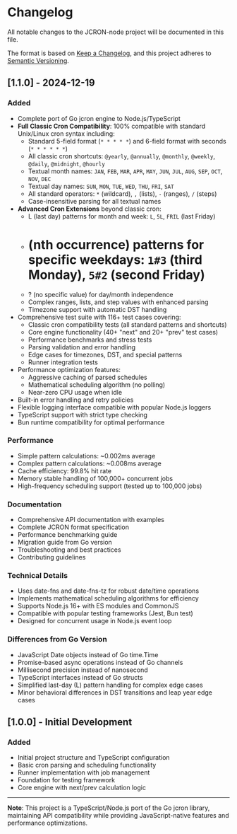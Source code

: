 # Changelog

All notable changes to the JCRON-node project will be documented in this file.

The format is based on [Keep a Changelog](https://keepachangelog.com/en/1.0.0/),
and this project adheres to [Semantic Versioning](https://semver.org/spec/v2.0.0.html).

## [1.1.0] - 2024-12-19

### Added
- Complete port of Go jcron engine to Node.js/TypeScript
- **Full Classic Cron Compatibility**: 100% compatible with standard Unix/Linux cron syntax including:
  - Standard 5-field format (`* * * * *`) and 6-field format with seconds (`* * * * * *`)
  - All classic cron shortcuts: `@yearly`, `@annually`, `@monthly`, `@weekly`, `@daily`, `@midnight`, `@hourly`
  - Textual month names: `JAN`, `FEB`, `MAR`, `APR`, `MAY`, `JUN`, `JUL`, `AUG`, `SEP`, `OCT`, `NOV`, `DEC`
  - Textual day names: `SUN`, `MON`, `TUE`, `WED`, `THU`, `FRI`, `SAT`
  - All standard operators: `*` (wildcard), `,` (lists), `-` (ranges), `/` (steps)
  - Case-insensitive parsing for all textual names
- **Advanced Cron Extensions** beyond classic cron:
  - L (last day) patterns for month and week: `L`, `5L`, `FRIL` (last Friday)
  - # (nth occurrence) patterns for specific weekdays: `1#3` (third Monday), `5#2` (second Friday)
  - ? (no specific value) for day/month independence
  - Complex ranges, lists, and step values with enhanced parsing
  - Timezone support with automatic DST handling
- Comprehensive test suite with 116+ test cases covering:
  - Classic cron compatibility tests (all standard patterns and shortcuts)
  - Core engine functionality (40+ "next" and 20+ "prev" test cases)
  - Performance benchmarks and stress tests
  - Parsing validation and error handling
  - Edge cases for timezones, DST, and special patterns
  - Runner integration tests
- Performance optimization features:
  - Aggressive caching of parsed schedules
  - Mathematical scheduling algorithm (no polling)
  - Near-zero CPU usage when idle
- Built-in error handling and retry policies
- Flexible logging interface compatible with popular Node.js loggers
- TypeScript support with strict type checking
- Bun runtime compatibility for optimal performance

### Performance
- Simple pattern calculations: ~0.002ms average
- Complex pattern calculations: ~0.008ms average
- Cache efficiency: 99.8% hit rate
- Memory stable handling of 100,000+ concurrent jobs
- High-frequency scheduling support (tested up to 100,000 jobs)

### Documentation
- Comprehensive API documentation with examples
- Complete JCRON format specification
- Performance benchmarking guide
- Migration guide from Go version
- Troubleshooting and best practices
- Contributing guidelines

### Technical Details
- Uses date-fns and date-fns-tz for robust date/time operations
- Implements mathematical scheduling algorithms for efficiency
- Supports Node.js 16+ with ES modules and CommonJS
- Compatible with popular testing frameworks (Jest, Bun test)
- Designed for concurrent usage in Node.js event loop

### Differences from Go Version
- JavaScript Date objects instead of Go time.Time
- Promise-based async operations instead of Go channels
- Millisecond precision instead of nanosecond
- TypeScript interfaces instead of Go structs
- Simplified last-day (L) pattern handling for complex edge cases
- Minor behavioral differences in DST transitions and leap year edge cases

## [1.0.0] - Initial Development

### Added
- Initial project structure and TypeScript configuration
- Basic cron parsing and scheduling functionality
- Runner implementation with job management
- Foundation for testing framework
- Core engine with next/prev calculation logic

---

**Note**: This project is a TypeScript/Node.js port of the Go jcron library, maintaining API compatibility while providing JavaScript-native features and performance optimizations.
